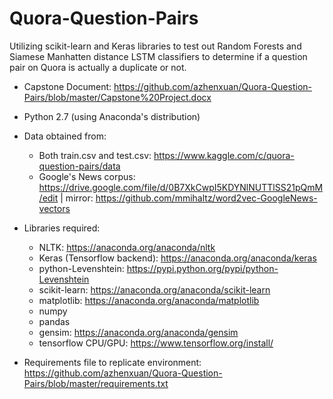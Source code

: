 <h1>Quora-Question-Pairs</h1>
Utilizing scikit-learn and Keras libraries to test out Random Forests and Siamese Manhatten distance LSTM classifiers to determine if a question pair on Quora is actually a duplicate or not.

- Capstone Document: https://github.com/azhenxuan/Quora-Question-Pairs/blob/master/Capstone%20Project.docx

- Python 2.7 (using Anaconda's distribution)

- Data obtained from:
  - Both train.csv and test.csv: https://www.kaggle.com/c/quora-question-pairs/data
  - Google's News corpus: https://drive.google.com/file/d/0B7XkCwpI5KDYNlNUTTlSS21pQmM/edit | 
  mirror: https://github.com/mmihaltz/word2vec-GoogleNews-vectors
  
- Libraries required:
  - NLTK: https://anaconda.org/anaconda/nltk
  - Keras (Tensorflow backend): https://anaconda.org/anaconda/keras
  - python-Levenshtein: https://pypi.python.org/pypi/python-Levenshtein
  - scikit-learn: https://anaconda.org/anaconda/scikit-learn
  - matplotlib: https://anaconda.org/anaconda/matplotlib
  - numpy
  - pandas 
  - gensim: https://anaconda.org/anaconda/gensim
  - tensorflow CPU/GPU: https://www.tensorflow.org/install/
- Requirements file to replicate environment: https://github.com/azhenxuan/Quora-Question-Pairs/blob/master/requirements.txt
